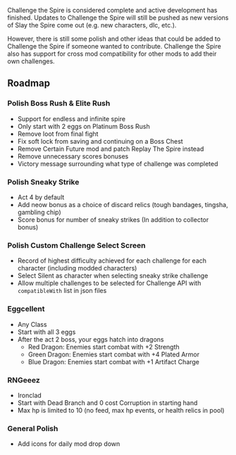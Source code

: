 Challenge the Spire is considered complete and active development has finished.
Updates to Challenge the Spire will still be pushed as new versions of Slay the Spire come out (e.g. new characters, dlc, etc.).


However, there is still some polish and other ideas that could be added to Challenge the Spire if someone wanted to contribute.
Challenge the Spire also has support for cross mod compatibility for other mods to add their own challenges.

## Roadmap 

### Polish Boss Rush & Elite Rush

- Support for endless and infinite spire
- Only start with 2 eggs on Platinum Boss Rush 
- Remove loot from final fight
- Fix soft lock from saving and continuing on a Boss Chest
- Remove Certain Future mod and patch Replay The Spire instead
- Remove unnecessary scores bonuses
- Victory message surrounding what type of challenge was completed

### Polish Sneaky Strike

- Act 4 by default
- Add neow bonus as a choice of discard relics (tough bandages, tingsha, gambling chip)
- Score bonus for number of sneaky strikes (In addition to collector bonus)

### Polish Custom Challenge Select Screen

- Record of highest difficulty achieved for each challenge for each character (including modded characters)
- Select Silent as character when selecting sneaky strike challenge
- Allow multiple challenges to be selected for Challenge API with `compatibleWith` list in json files

### Eggcellent

- Any Class
- Start with all 3 eggs
- After the act 2 boss, your eggs hatch into dragons
  - Red Dragon: Enemies start combat with +2 Strength
  - Green Dragon: Enemies start combat with +4 Plated Armor
  - Blue Dragon: Enemies start combat with +1 Artifact Charge

### RNGeeez

- Ironclad
- Start with Dead Branch and 0 cost Corruption in starting hand
- Max hp is limited to 10 (no feed, max hp events, or health relics in pool)

### General Polish

- Add icons for daily mod drop down
